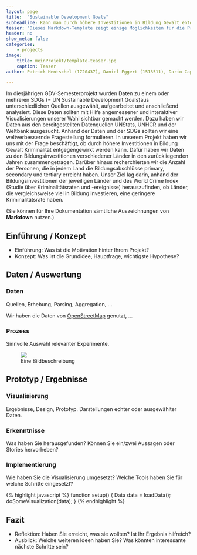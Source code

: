 ```yaml
---
layout: page
title:  "Sustainable Development Goals"
subheadline: Kann man durch höhere Investitionen in Bildung Gewalt entgegenwirken?
teaser: "Dieses Markdown-Template zeigt einige Möglichkeiten für die Projektdokumentation"
header: no
show_meta: false
categories:
    - projects
image:
    title: meinProjekt/template-teaser.jpg
    caption: Teaser
author: Patrick Hentschel (1720437), Daniel Eggert (1513511), Dario Capuana (1613518) , Ferhat Ayaydin (1614997), Ahmed Warsame (1611148)

---
```


Im diesjährigen GDV-Semesterprojekt wurden Daten zu einem oder mehreren SDGs (= UN Sustainable Development Goals)aus unterschiedlichen Quellen ausgewählt, aufgearbeitet  und anschließend analysiert. Diese Daten sollten mit Hilfe angemessener und interaktiver Visualisierungen unserer Wahl sichtbar gemacht werden. Dazu haben wir Daten aus den bereitgestellten Datenquellen UNStats, UNHCR und der Weltbank ausgesucht.
Anhand der Daten und der SDGs sollten wir eine weltverbessernde Fragestellung formulieren.
In unserem Projekt haben wir uns mit der Frage beschäftigt, ob durch höhere Investitionen in Bildung Gewalt Kriminalität entgegengewirkt werden kann. Dafür haben wir Daten zu den Bildungsinvestitionen verschiedener Länder in den zurückliegenden Jahren zusammengetragen. Darüber hinaus recherchierten wir die Anzahl der Personen, die in jedem Land die Bildungsabschlüsse primary, secondary und tertiary erreicht haben.
Unser Ziel lag darin, anhand der Bildungsinvestitionen der jeweiligen Länder und des World Crime Index (Studie über Kriminalitätsraten und -ereignisse) herauszufinden, ob Länder, die vergleichsweise viel in Bildung investieren, eine geringere Kriminalitätsrate haben.


(Sie können für Ihre Dokumentation sämtliche Auszeichnungen von **Markdown** nutzen.)

## Einführung / Konzept
- Einführung: Was ist die Motivation hinter Ihrem Projekt?
- Konzept: Was ist die Grundidee, Hauptfrage, wichtigste Hypothese?

## Daten / Auswertung

### Daten
Quellen, Erhebung, Parsing, Aggregation, ...

Wir haben die Daten von [OpenStreetMap](http://openstreetmap.org/) genutzt, ...

### Prozess
Sinnvolle Auswahl relevanter Experimente.

<figure>
  <img src="{{ site.urlimg }}/meinProjekt/template-image1.jpg" />
  <figcaption >Eine Bildbeschreibung</figcaption>
</figure>

## Prototyp / Ergebnisse

### Visualisierung
Ergebnisse, Design, Prototyp. Darstellungen echter oder ausgewählter Daten.

### Erkenntnisse
Was haben Sie herausgefunden? Können Sie ein/zwei Aussagen oder Stories hervorheben?

### Implementierung
Wie haben Sie die Visualisierung umgesetzt? Welche Tools haben Sie für welche Schritte eingesetzt?


{% highlight javascript %}
function setup() {
  Data data = loadData();
  doSomeVisualization(data);
}
{% endhighlight %}


## Fazit
- Reflektion: Haben Sie erreicht, was sie wollten? Ist Ihr Ergebnis hilfreich?
- Ausblick: Welche weiteren Ideen haben Sie? Was könnten interessante
nächste Schritte sein?
